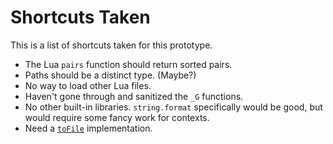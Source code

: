 # Shortcuts Taken

This is a list of shortcuts taken for this prototype.

- The Lua `pairs` function should return sorted pairs.
- Paths should be a distinct type. (Maybe?)
- No way to load other Lua files.
- Haven't gone through and sanitized the `_G` functions.
- No other built-in libraries.
  `string.format` specifically would be good,
  but would require some fancy work for contexts.
- Need a [`toFile`](https://nixos.org/manual/nix/stable/language/builtins#builtins-toFile) implementation.
